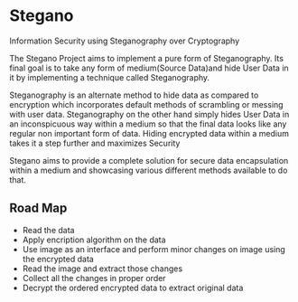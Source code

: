 # Stegano
Information Security using Steganography over Cryptography

The Stegano Project aims to implement a pure form of Steganography.
Its final goal is to take any form of medium(Source Data)and hide User Data in it
by implementing a technique called Steganography.

Steganography is an alternate method to hide data as compared to encryption which
incorporates default methods of scrambling or messing with user data. Steganography
on the other hand simply hides User Data in an inconspicuous way within a medium
so that the final data looks like any regular non important form of data.
Hiding encrypted data within a medium takes it a step further and maximizes Security

Stegano aims to provide a complete solution for secure data encapsulation within a medium
and showcasing various different methods available to do that.

## Road Map
* Read the data
* Apply encription algorithm on the data
* Use image as an interface and perform minor changes on image using the encrypted data
* Read the image and extract those changes
* Collect all the changes in proper order
* Decrypt the ordered encrypted data to extract original data
